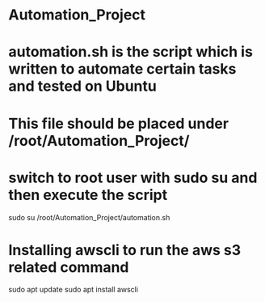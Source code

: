 # Automation_Project
# automation.sh is the script which is written to automate certain tasks and tested on Ubuntu
# This file should be placed under /root/Automation_Project/
# switch to root user with sudo su and then execute the script
sudo  su
/root/Automation_Project/automation.sh

# Installing awscli to run the aws s3 related command
sudo apt update
sudo apt install awscli
